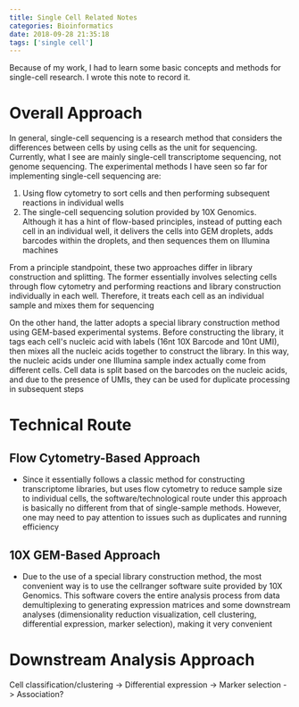 ```yaml
---
title: Single Cell Related Notes
categories: Bioinformatics
date: 2018-09-28 21:35:18
tags: ['single cell']
---
```


Because of my work, I had to learn some basic concepts and methods for single-cell research. I wrote this note to record it.

<!-- more -->

# Overall Approach

In general, single-cell sequencing is a research method that considers the differences between cells by using cells as the unit for sequencing. Currently, what I see are mainly single-cell transcriptome sequencing, not genome sequencing. The experimental methods I have seen so far for implementing single-cell sequencing are:

1. Using flow cytometry to sort cells and then performing subsequent reactions in individual wells
2. The single-cell sequencing solution provided by 10X Genomics. Although it has a hint of flow-based principles, instead of putting each cell in an individual well, it delivers the cells into GEM droplets, adds barcodes within the droplets, and then sequences them on Illumina machines

From a principle standpoint, these two approaches differ in library construction and splitting. The former essentially involves selecting cells through flow cytometry and performing reactions and library construction individually in each well. Therefore, it treats each cell as an individual sample and mixes them for sequencing

On the other hand, the latter adopts a special library construction method using GEM-based experimental systems. Before constructing the library, it tags each cell's nucleic acid with labels (16nt 10X Barcode and 10nt UMI), then mixes all the nucleic acids together to construct the library. In this way, the nucleic acids under one Illumina sample index actually come from different cells. Cell data is split based on the barcodes on the nucleic acids, and due to the presence of UMIs, they can be used for duplicate processing in subsequent steps

# Technical Route

## Flow Cytometry-Based Approach

- Since it essentially follows a classic method for constructing transcriptome libraries, but uses flow cytometry to reduce sample size to individual cells, the software/technological route under this approach is basically no different from that of single-sample methods. However, one may need to pay attention to issues such as duplicates and running efficiency

## 10X GEM-Based Approach

- Due to the use of a special library construction method, the most convenient way is to use the cellranger software suite provided by 10X Genomics. This software covers the entire analysis process from data demultiplexing to generating expression matrices and some downstream analyses (dimensionality reduction visualization, cell clustering, differential expression, marker selection), making it very convenient

# Downstream Analysis Approach

Cell classification/clustering -> Differential expression -> Marker selection -> Association?
